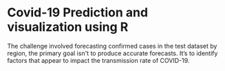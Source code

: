 # Covid-19 Prediction and visualization using R
The challenge involved forecasting confirmed cases in the test dataset by region, the primary goal isn't to produce accurate forecasts. It’s to identify factors that appear to impact the transmission rate of COVID-19.
